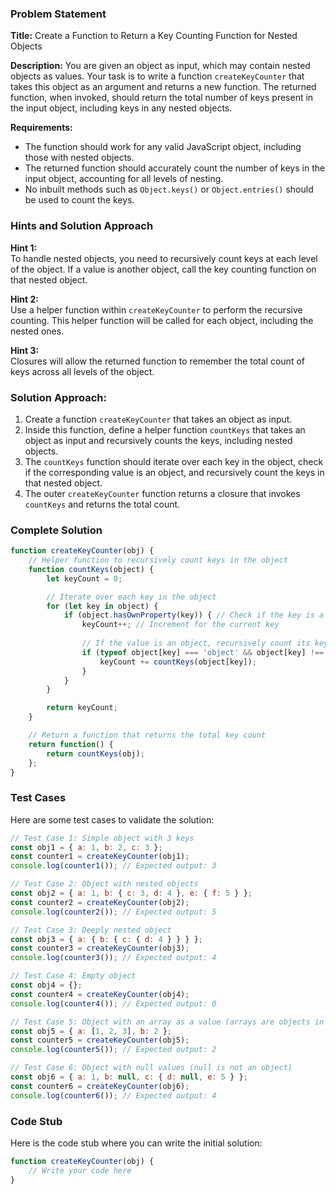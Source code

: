 ### Problem Statement

**Title:** Create a Function to Return a Key Counting Function for Nested Objects

**Description:**
You are given an object as input, which may contain nested objects as values. Your task is to write a function `createKeyCounter` that takes this object as an argument and returns a new function. The returned function, when invoked, should return the total number of keys present in the input object, including keys in any nested objects.

**Requirements:**
- The function should work for any valid JavaScript object, including those with nested objects.
- The returned function should accurately count the number of keys in the input object, accounting for all levels of nesting.
- No inbuilt methods such as `Object.keys()` or `Object.entries()` should be used to count the keys.

### Hints and Solution Approach

**Hint 1:**  
To handle nested objects, you need to recursively count keys at each level of the object. If a value is another object, call the key counting function on that nested object.

**Hint 2:**  
Use a helper function within `createKeyCounter` to perform the recursive counting. This helper function will be called for each object, including the nested ones.

**Hint 3:**  
Closures will allow the returned function to remember the total count of keys across all levels of the object.

### Solution Approach:
1. Create a function `createKeyCounter` that takes an object as input.
2. Inside this function, define a helper function `countKeys` that takes an object as input and recursively counts the keys, including nested objects.
3. The `countKeys` function should iterate over each key in the object, check if the corresponding value is an object, and recursively count the keys in that nested object.
4. The outer `createKeyCounter` function returns a closure that invokes `countKeys` and returns the total count.

### Complete Solution

```javascript
function createKeyCounter(obj) {
    // Helper function to recursively count keys in the object
    function countKeys(object) {
        let keyCount = 0;

        // Iterate over each key in the object
        for (let key in object) {
            if (object.hasOwnProperty(key)) { // Check if the key is a direct property
                keyCount++; // Increment for the current key
                
                // If the value is an object, recursively count its keys
                if (typeof object[key] === 'object' && object[key] !== null) {
                    keyCount += countKeys(object[key]);
                }
            }
        }

        return keyCount;
    }

    // Return a function that returns the total key count
    return function() {
        return countKeys(obj);
    };
}
```

### Test Cases

Here are some test cases to validate the solution:

```javascript
// Test Case 1: Simple object with 3 keys
const obj1 = { a: 1, b: 2, c: 3 };
const counter1 = createKeyCounter(obj1);
console.log(counter1()); // Expected output: 3

// Test Case 2: Object with nested objects
const obj2 = { a: 1, b: { c: 3, d: 4 }, e: { f: 5 } };
const counter2 = createKeyCounter(obj2);
console.log(counter2()); // Expected output: 5

// Test Case 3: Deeply nested object
const obj3 = { a: { b: { c: { d: 4 } } } };
const counter3 = createKeyCounter(obj3);
console.log(counter3()); // Expected output: 4

// Test Case 4: Empty object
const obj4 = {};
const counter4 = createKeyCounter(obj4);
console.log(counter4()); // Expected output: 0

// Test Case 5: Object with an array as a value (arrays are objects in JavaScript)
const obj5 = { a: [1, 2, 3], b: 2 };
const counter5 = createKeyCounter(obj5);
console.log(counter5()); // Expected output: 2

// Test Case 6: Object with null values (null is not an object)
const obj6 = { a: 1, b: null, c: { d: null, e: 5 } };
const counter6 = createKeyCounter(obj6);
console.log(counter6()); // Expected output: 4
```

### Code Stub

Here is the code stub where you can write the initial solution:

```javascript
function createKeyCounter(obj) {
    // Write your code here
}
```

